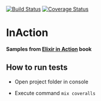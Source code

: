 [![Build Status](https://travis-ci.org/dharnitski/Elixir-in-Action.svg?branch=master)](https://travis-ci.org/dharnitski/Elixir-in-Action)
[![Coverage Status](https://coveralls.io/repos/github/dharnitski/Elixir-in-Action/badge.svg?branch=master)](https://coveralls.io/github/dharnitski/Elixir-in-Action?branch=master)

# InAction

**Samples from [Elixir in Action](https://www.manning.com/books/elixir-in-action) book**

## How to run tests

* Open project folder in console

* Execute command `mix coveralls`
